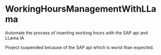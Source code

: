 # WorkingHoursManagementWithLLama
Automate the process of inserting working hours with the SAP api and LLama IA

Project suspended because of the SAP api which is worst than expected.